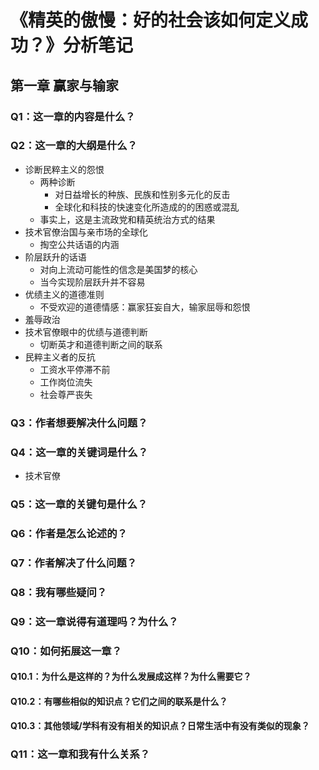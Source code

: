 # 《精英的傲慢：好的社会该如何定义成功？》分析笔记

## 第一章 赢家与输家

### Q1：这一章的内容是什么？

### Q2：这一章的大纲是什么？

- 诊断民粹主义的怨恨
  - 两种诊断
    - 对日益增长的种族、民族和性别多元化的反击
    - 全球化和科技的快速变化所造成的的困惑或混乱
  - 事实上，这是主流政党和精英统治方式的结果
- 技术官僚治国与亲市场的全球化
  - 掏空公共话语的内涵
- 阶层跃升的话语
  - 对向上流动可能性的信念是美国梦的核心
  - 当今实现阶层跃升并不容易
- 优绩主义的道德准则
  - 不受欢迎的道德情感：赢家狂妄自大，输家屈辱和怨恨
- 羞辱政治
- 技术官僚眼中的优绩与道德判断
  - 切断英才和道德判断之间的联系
- 民粹主义者的反抗
  - 工资水平停滞不前
  - 工作岗位流失
  - 社会尊严丧失

### Q3：作者想要解决什么问题？

### Q4：这一章的关键词是什么？

- 技术官僚

### Q5：这一章的关键句是什么？

### Q6：作者是怎么论述的？

### Q7：作者解决了什么问题？

### Q8：我有哪些疑问？

### Q9：这一章说得有道理吗？为什么？

### Q10：如何拓展这一章？

#### Q10.1：为什么是这样的？为什么发展成这样？为什么需要它？

#### Q10.2：有哪些相似的知识点？它们之间的联系是什么？

#### Q10.3：其他领域/学科有没有相关的知识点？日常生活中有没有类似的现象？

### Q11：这一章和我有什么关系？

